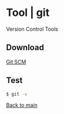 # Tool | git

Version Control Tools

## Download

[Git SCM](https://git-scm.com/downloads)

## Test

```bash
$ git -v
```

[Back to main](/README.md)